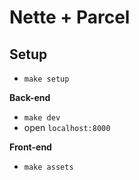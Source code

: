 # Nette + Parcel

## Setup

- `make setup`

**Back-end**

- `make dev`
- open `localhost:8000`

**Front-end**

- `make assets`
